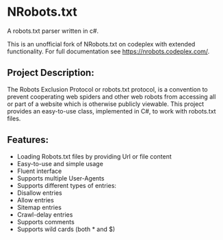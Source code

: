 NRobots.txt
====

A robots.txt parser written in c#.

This is an unofficial fork of NRobots.txt on codeplex with extended functionality. For full documentation see https://nrobots.codeplex.com/.

## Project Description:
The Robots Exclusion Protocol or robots.txt protocol, is a convention to prevent cooperating web spiders and other web robots from accessing all or part of a website which is otherwise publicly viewable. 
This project provides an easy-to-use class, implemented in C#, to work with robots.txt files.

## Features:
* Loading Robots.txt files by providing Url or file content
* Easy-to-use and simple usage
* Fluent interface
* Supports multiple User-Agents
* Supports different types of entries:
* Disallow entries
* Allow entries
* Sitemap entries
* Crawl-delay entries
* Supports comments
* Supports wild cards (both * and $)
